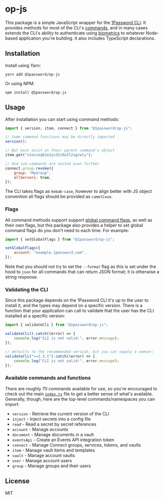# op-js

This package is a simple JavaScript wrapper for the [1Password CLI](https://developer.1password.com/docs/cli). It provides methods for most of the CLI's [commands](https://developer.1password.com/docs/cli/reference), and in many cases extends the CLI's ability to authenticate using [biometrics](https://developer.1password.com/docs/cli/about-biometric-unlock) to whatever Node-based application you're building. It also includes TypeScript declarations.

## Installation

Install using Yarn:

```shell
yarn add @1password/op-js
```

Or using NPM:

```shell
npm install @1password/op-js
```

## Usage

After installation you can start using command methods:

```js
import { version, item, connect } from "@1password/op-js";

// Some command functions may be directly imported
version();

// But most exist on their parent command's object
item.get("x1oszeq62e2ys32v9a3l2sgcwly");

// And sub-commands are nested even further
connect.group.revoke({
	group: "MyGroup",
	allServers: true,
});
```

The CLI takes flags as `kebab-case`, however to align better with JS object convention all flags should be provided as `camelCase`.

### Flags

All command methods support support [global command flags](https://developer.1password.com/docs/cli/reference#global-flags), as well as their own flags, but this package also provides a helper to set global command flags do you don't need to each time. For example:

```js
import { setGlobalFlags } from "@1password/op-js";

setGlobalFlags({
	account: "example.1password.com",
});
```

Note that you should not try to set the `--format` flag as this is set under the hood to `json` for all commands that can return JSON format; it is otherwise a string response.

### Validating the CLI

Since this package depends on the 1Password CLI it's up to the user to install it, and the types may depend on a specific version. There is a function that your application can call to validate that the user has the CLI installed at a specific version:

```js
import { validateCli } from "@1password/op-js";

validateCli().catch((error) => {
	console.log("CLI is not valid:", error.message);
});

// defaults to the recommended version, but you can supply a semver:
validateCli(">=2.3.1").catch((error) => {
	console.log("CLI is not valid:", error.message);
});
```

### Available commands and functions

There are roughly 70 commands available for use, so you're encouraged to check out the main [`index.ts`](./src/index.ts) file to get a better sense of what's available. Generally, though, here are the top-level commands/namespaces you can import:

- `version` - Retrieve the current version of the CLI
- `inject` - Inject secrets into a config file
- `read` - Read a secret by secret references
- `account` - Manage accounts
- `document` - Manage documents in a vault
- `eventsApi` - Create an Events API integration token
- `connect` - Manage Connect groups, services, tokens, and vaults
- `item` - Manage vault items and templates
- `vault` - Manage account vaults
- `user` - Manage account users
- `group` - Manage groups and their users

## License

MIT

